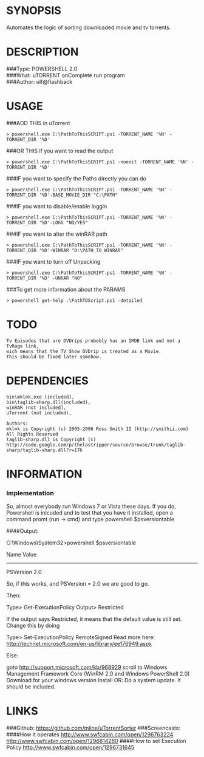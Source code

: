 SYNOPSIS 
========
Automates the logic of sorting downloaded movie and tv torrents.

DESCRIPTION
===========
###Type:
	POWERSHELL 2.0									
###What:
	uTORRENT onComplete run program 	
###Author:
	ulf@flashback				

USAGE
======

###ADD THIS in uTorrent	

	> powershell.exe C:\PathToThisSCRIPT.ps1 -TORRENT_NAME '%N' -TORRENT_DIR '%D'	

###OR THIS if you want to read the output

	> powershell.exe C:\PathToThisSCRIPT.ps1 -noexit -TORRENT_NAME '%N' -TORRENT_DIR '%D'	

###IF you want to specify the Paths directly you can do

	> powershell.exe C:\PathToThisSCRIPT.ps1 -TORRENT_NAME '%N' -TORRENT_DIR '%D'-BASE_MOVIE_DIR "C:\PATH"

###IF you want to disable/enable loggin

	> powershell.exe C:\PathToThisSCRIPT.ps1 -TORRENT_NAME '%N' -TORRENT_DIR '%D'-LOGG "NO/YES"

###IF you want to alter the winRAR path

	> powershell.exe C:\PathToThisSCRIPT.ps1 -TORRENT_NAME '%N' -TORRENT_DIR '%D'-WINRAR "D:\PATH_TO_WINRAR"
	
###IF you want to turn off Unpacking

	> powershell.exe C:\PathToThisSCRIPT.ps1 -TORRENT_NAME '%N' -TORRENT_DIR '%D' -UNRAR "NO"
	
###To get more information about the PARAMS

	> powershell get-help .\PathTOScript.ps1 -detailed

TODO
=====
	Tv Episodes that are DVDrips probebly has an IMDB link and not a TvRage link, 
	wich means that the TV Show DVDrip is treated as a Movie. 
	This should be fixed later somehow.

DEPENDENCIES
============
	bin\mklnk.exe (included), 
	bin\taglib-sharp.dll(included), 
	winRAR (not included), 
	uTorrent (not included), 	
	
	Authors:
	mklnk is Copyright (c) 2005-2006 Ross Smith II (http://smithii.com) All Rights Reserved
	taglib-sharp.dll is Copyright (c) http://code.google.com/p/thelastripper/source/browse/trunk/taglib-sharp/taglib-sharp.dll?r=176


INFORMATION
===========
### Implementation
So, almost everybody run Windows 7 or Vista these days. If you do, Powershell is inlcuded and to test that
you have it installed, open a command promt (run -> cmd) and type powershell $psversiontable

####Output:

C:\Windows\System32>powershell $psversiontable

Name                           Value
----                           -----
PSVersion                      2.0


So, if this works, and PSVersion = 2.0 we are good to go.

Then:

Type> Get-ExecutionPolicy
Output> Restricted

If the output says Restricted, it means that the default value is still set. Change this by doing

Type> Set-ExecutionPolicy RemoteSigned
Read more here: http://technet.microsoft.com/en-us/library/ee176949.aspx

Else:

goto http://support.microsoft.com/kb/968929
scroll to
Windows Management Framework Core (WinRM 2.0 and Windows PowerShell 2.0)
Download for your windows version
Install
OR: 
Do a system update. It should be included.

LINKS
====
###Github:
	https://github.com/mline/uTorrentSorter
###Screencasts:
####How it operates
	http://www.swfcabin.com/open/1296763224
	http://www.swfcabin.com/open/1296814280
####How to set Execution Policy
	http://www.swfcabin.com/open/1296731645	

